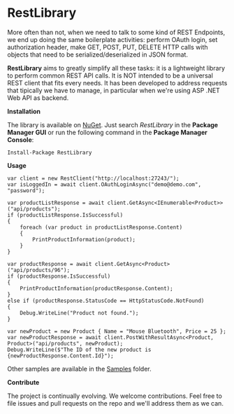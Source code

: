 # RestLibrary

More often than not, when we need to talk to some kind of REST Endpoints, we end up doing the same boilerplate activities: perform OAuth login, set authorization header, make GET, POST, PUT, DELETE HTTP calls with objects that need to be serialized/deserialized in JSON format.

**RestLibrary** aims to greatly simplify all these tasks: it is a lightweight library to perform common REST API calls. It is NOT intended to be a universal REST client that fits every needs. It has been developed to address requests that tipically we have to manage, in particular when we're using ASP .NET Web API as backend.

**Installation**

The library is available on [NuGet](https://www.nuget.org/packages/RestLibrary/). Just search *RestLibrary* in the **Package Manager GUI** or run the following command in the **Package Manager Console**:

    Install-Package RestLibrary
    
**Usage**

    var client = new RestClient("http://localhost:27243/");
    var isLoggedIn = await client.OAuthLoginAsync("demo@demo.com", "password");
            
    var productListResponse = await client.GetAsync<IEnumerable<Product>>("api/products");
    if (productListResponse.IsSuccessful)
    {   
        foreach (var product in productListResponse.Content) 
        {      
            PrintProductInformation(product);  
        }
    }
    
    var productResponse = await client.GetAsync<Product>("api/products/96");
    if (productResponse.IsSuccessful)
    {    
        PrintProductInformation(productResponse.Content);
    }
    else if (productResponse.StatusCode == HttpStatusCode.NotFound)
    {
        Debug.WriteLine("Product not found.");
    }
    
    var newProduct = new Product { Name = "Mouse Bluetooth", Price = 25 };
    var newProductResponse = await client.PostWithResultAsync<Product, Product>("api/products", newProduct);
    Debug.WriteLine($"The ID of the new product is {newProductResponse.Content.Id}");

Other samples are available in the [Samples](https://github.com/marcominerva/RestLibrary/tree/master/Samples) folder.

**Contribute**

The project is continually evolving. We welcome contributions. Feel free to file issues and pull requests on the repo and we'll address them as we can.
